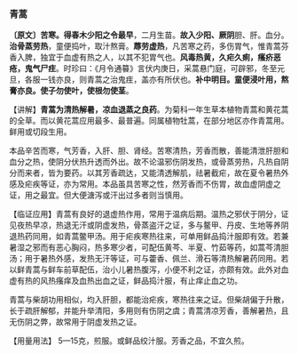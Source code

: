 ### 青蒿

**〔原文〕苦寒。得春木少阳之令最早**，二月生苗。**故入少阳、厥阴**胆、肝。血分。**治骨蒸劳热**，童便捣叶，取汁熬膏。**蓐劳虚热**，凡苦寒之药，多伤胃气，惟青蒿芬香入脾，独宜于血虚有热之人，以其不犯胃气也。**风毒热黄，久疟久痢，瘙疥恶疮，鬼气尸疰**。时珍曰：《月令通䉵》言伏内庚日，采蒿悬门庭，可辟邪，冬至元旦，各服一钱亦良，则青蒿之治鬼疰，盖亦有所伏也。**补中明目。童便浸叶用，熬膏亦良。使子勿使叶，使根勿使茎**。

【讲解】**青蒿为清热解暑，凉血退蒸之良药**。为菊科一年生草本植物青蒿和黄花蒿的全草。而以黄花蒿应用最多、最普遍。同属植物牡蒿，在部分地区亦作青蒿用。鲜用或切段生用。

本品辛苦而寒，气芳香，入肝、胆、肾经。苦寒清热，芳香而散，善能清泄肝胆和血分之热，使阴分伏热升透而外出。故不论温邪伤阴发热，或骨蒸劳热，凡热自阴分而来者，皆为要药。以其芳香疏达，又能清透解肌，祛暑截疟，故在夏令暑热外感及疟疾等证，亦为常用。本品虽具苦寒之性，然芳香而不伤胃，故血虚阴虚之证，用之最宜。但大便溏泻或汗出过多者则当慎用。

【临证应用】青蒿有良好的退虚热作用，常用于温病后期。温热之邪伏于阴分，证见夜热早凉，热退无汗或阴虚发热，骨蒸盗汗之证，多与鳌甲、丹皮、生地等养阴退热药同用，如青蒿鳖甲汤。用于疟疾寒热往来，可单用鲜品捣汁服即有效。若兼暑湿之邪而有恶心胸闷，热多寒少者，可配伍黄芩、半夏、竹茹等药，如蒿芩清胆汤；用于暑热外感，发热无汗等证，可与藿香、佩兰、滑石等清热解暑药同用。若以鲜青蒿与鲜车前草配伍，治小儿暑热腹泻，小便不利之证，亦颇有效。此外对血虚有热的风热瘙痒及血热出血之证，鲜品捣汁服，有止痒止血之功。                   

青蒿与柴胡功用相似，均入肝胆，都能治疟疾，寒热往来之证。但柴胡偏于升散，长于疏肝解郁，并能升举清阳，多用则有伤阴之虞；青蒿清凉芳香，善解暑热，且无伤阴之弊，故常用于阴虚发热之证。	 

【用量用法】 5—15克，煎服。或鲜品绞汁服。芳香之品，不宜久煎。
